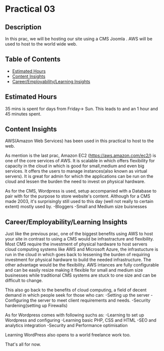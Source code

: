 # Practical 03

## Description

In this prac, we will be hosting our site using a CMS Joomla . AWS will be used to host to the world wide web.

## Table of Contents

- [Estimated Hours](#estimated-Hours)
- [Content Insights](#content-insights)
- [Career/Employability/Learning Insights](#career)

## Estimated Hours

35 mins is spent for  days from Friday-> Sun.
This leads to and an 1 hour and 45 minutes spent.

## Content Insights

AWS(Amazon Web Services) has been used in this practical to host to the web.

As mention is the last prac, Amazon EC2 (https://aws.amazon.com/ec2/) is one of the core services of AWS. It is scalable in which offers flexibility for capacity in the cloud in which is good for small,medium and even big services. It offers the users to manage instances(also known as virtual servers). It is great for admin for which the applications can be run on the cloud and lessen the burden the need to invest on physical hardware.

As for the CMS, Wordpress is used, setup accompanied with a Database to pair with for the purpose to store website's content.
Although for a CMS made 2003, it's surprisingly still used to this day (well not really to certain extent) mostly used by.
    -Bloggers
    -Small and Medium size buisnesses

## Career/Employability/Learning Insights

Just like the previous prac, one of the biggest benefits using AWS to host your site in contrast to using a CMS would be infrastracture and flexibility. Most CMS require the investment of physical hardware to host servers cloud computing systems like AWS and Microsoft Azure, the infrastucture is run in the cloud in which goes back to lessening the burden of requiring investment for physical hardware to build the needed infrastructure. The other advantage would be the flexibility. AWS intances are fully configurable and can  be easily resize making it flexible for small and medium size businesses while traditional CMS systems are stuck to one size and can be difficult to change.

This also go back to the benefits of cloud computing, a field of decent demand in which people seek for those who can:
    -Setting up the server
    -Configuring the server to meet client requirements and needs.
    -Security hardening(setting up Firewalls)

As for Wordpress comes with following suchs as:
    -Learning to set up Wordpress and configuring
    -Learning basic PHP, CSS and HTML
    -SEO and analytics integration
    -Security and Performance optimisation

Learning WordPress also opens to a world freelance work too.

That's all for now.